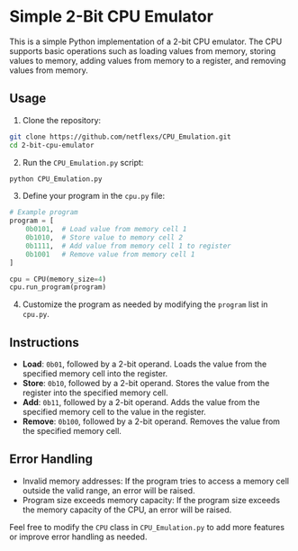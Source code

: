
# Simple 2-Bit CPU Emulator

This is a simple Python implementation of a 2-bit CPU emulator. The CPU supports basic operations such as loading values from memory, storing values to memory, adding values from memory to a register, and removing values from memory.

## Usage

1. Clone the repository:

```bash
git clone https://github.com/netflexs/CPU_Emulation.git
cd 2-bit-cpu-emulator
```

2. Run the `CPU_Emulation.py` script:

```bash
python CPU_Emulation.py
```

3. Define your program in the `cpu.py` file:

```python
# Example program
program = [
    0b0101,  # Load value from memory cell 1
    0b1010,  # Store value to memory cell 2
    0b1111,  # Add value from memory cell 1 to register
    0b1001   # Remove value from memory cell 1
]

cpu = CPU(memory_size=4)
cpu.run_program(program)
```

4. Customize the program as needed by modifying the `program` list in `cpu.py`.

## Instructions

- **Load**: `0b01`, followed by a 2-bit operand. Loads the value from the specified memory cell into the register.
- **Store**: `0b10`, followed by a 2-bit operand. Stores the value from the register into the specified memory cell.
- **Add**: `0b11`, followed by a 2-bit operand. Adds the value from the specified memory cell to the value in the register.
- **Remove**: `0b100`, followed by a 2-bit operand. Removes the value from the specified memory cell.

## Error Handling

- Invalid memory addresses: If the program tries to access a memory cell outside the valid range, an error will be raised.
- Program size exceeds memory capacity: If the program size exceeds the memory capacity of the CPU, an error will be raised.

Feel free to modify the `CPU` class in `CPU_Emulation.py` to add more features or improve error handling as needed.